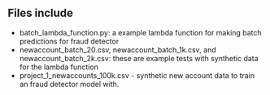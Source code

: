 
## Files include 

- batch_lambda_function.py: a example lambda function for making batch predictions for fraud detector
- newaccount_batch_20.csv, newaccount_batch_1k.csv, and newaccount_batch_2k.csv: these are example tests with synthetic data for the lambda function
- project_1_newaccounts_100k.csv - synthetic new account data to train an fraud detector model with. 


